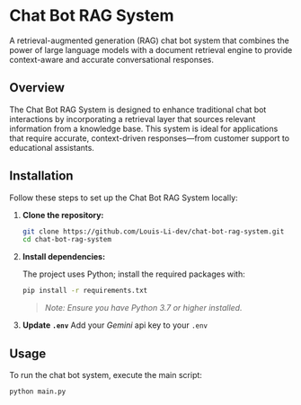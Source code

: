 
# Chat Bot RAG System

A retrieval-augmented generation (RAG) chat bot system that combines the power of large language models with a document retrieval engine to provide context-aware and accurate conversational responses.

## Overview

The Chat Bot RAG System is designed to enhance traditional chat bot interactions by incorporating a retrieval layer that sources relevant information from a knowledge base. This system is ideal for applications that require accurate, context-driven responses—from customer support to educational assistants.

## Installation

Follow these steps to set up the Chat Bot RAG System locally:

1. **Clone the repository:**

   ```bash
   git clone https://github.com/Louis-Li-dev/chat-bot-rag-system.git
   cd chat-bot-rag-system
   ```

2. **Install dependencies:**

   The project uses Python; install the required packages with:

   ```bash
   pip install -r requirements.txt
   ```

   > _Note: Ensure you have Python 3.7 or higher installed._

3. **Update `.env`**
   Add your *Gemini* api key to your `.env`
## Usage

To run the chat bot system, execute the main script:

```bash
python main.py
```

